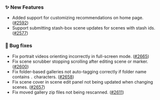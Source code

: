 ### ✨ New Features
* Added support for customizing recommendations on home page. ([#2592](https://github.com/stashapp/stash/pull/2592))
* Support submitting stash-box scene updates for scenes with stash ids. ([#2577](https://github.com/stashapp/stash/pull/2577))

### 🐛 Bug fixes
* Fix portrait videos orienting incorrectly in full-screen mode. ([#2665](https://github.com/stashapp/stash/pull/2665)) 
* Fix scene scrubber stopping scrolling after editing scene or marker. ([#2600](https://github.com/stashapp/stash/pull/2600))
* Fix folder-based galleries not auto-tagging correctly if folder name contains `.` characters. ([#2658](https://github.com/stashapp/stash/pull/2658))
* Fix scene cover in scene edit panel not being updated when changing scenes. ([#2657](https://github.com/stashapp/stash/pull/2657))
* Fix moved gallery zip files not being rescanned. ([#2611](https://github.com/stashapp/stash/pull/2611))
